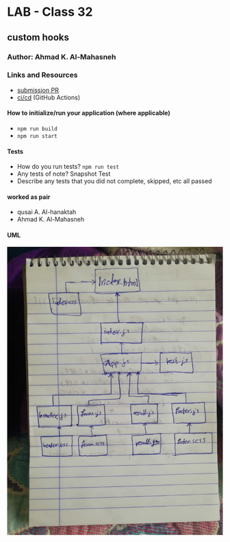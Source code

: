 # LAB - Class 32

## custom hooks

### Author: Ahmad K. Al-Mahasneh

### Links and Resources

- [submission PR](https://github.com/401-advanced-javascript-AhmadK/custome-hooks/pull/1)
- [ci/cd](https://github.com/401-advanced-javascript-AhmadK/custome-hooks/actions) (GitHub Actions)

#### How to initialize/run your application (where applicable)

- `npm run build`
- `npm run start`

#### Tests

- How do you run tests?
    `npm run test`
- Any tests of note?
    Snapshot Test
- Describe any tests that you did not complete, skipped, etc
    all passed

#### worked as pair
 - qusai A. Al-hanaktah
 - Ahmad K. Al-Mahasneh

#### UML

![custom-hooks](assets/IMG_20200229_130329.jpg)